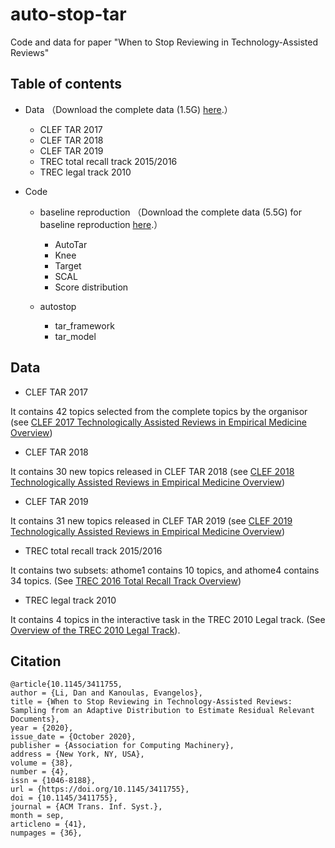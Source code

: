 # auto-stop-tar
Code and data for paper "When to Stop Reviewing in Technology-Assisted Reviews"


## Table of contents

- Data （Download the complete data (1.5G) [here](https://surfdrive.surf.nl/files/index.php/s/d74PiMieCQHcdMO).）
    * CLEF TAR 2017
    * CLEF TAR 2018
    * CLEF TAR 2019
    * TREC total recall track 2015/2016
    * TREC legal track 2010 
    
- Code
    - baseline reproduction （Download the complete data (5.5G) for baseline reproduction [here](https://surfdrive.surf.nl/files/index.php/s/DeQKjHiDokEkpt7).）
    
        * AutoTar 
        * Knee
        * Target
        * SCAL
        * Score distribution

    - autostop
        * tar_framework
        * tar_model


## Data  

- CLEF TAR 2017

It contains 42 topics selected from the complete topics by the organisor (see [CLEF 2017 Technologically Assisted Reviews in Empirical Medicine Overview](https://pure.strath.ac.uk/ws/portalfiles/portal/71285524/Kanoulas_etal_CEUR_2017_CLEF_2017_technologically_assisted_reviews_in_empirical_medicine_overview.pdf))

- CLEF TAR 2018

It contains 30 new topics released in CLEF TAR 2018 (see [CLEF 2018 Technologically Assisted Reviews in Empirical Medicine Overview](http://ceur-ws.org/Vol-2125/invited_paper_6.pdf))

- CLEF TAR 2019

It contains 31 new topics released in CLEF TAR 2019 (see [CLEF 2019 Technologically Assisted Reviews in Empirical Medicine Overview](http://ceur-ws.org/Vol-2380/paper_250.pdf))

- TREC total recall track 2015/2016

It contains two subsets: athome1 contains 10 topics, and athome4 contains 34 topics. (See [TREC 2016 Total Recall Track Overview](https://plg.uwaterloo.ca/~gvcormac/total-recall/))

- TREC legal track 2010 

It contains 4 topics in the interactive task in the TREC 2010 Legal track. (See [Overview of the TREC 2010 Legal
Track](https://trec-legal.umiacs.umd.edu)).


       
## Citation
```
@article{10.1145/3411755,
author = {Li, Dan and Kanoulas, Evangelos},
title = {When to Stop Reviewing in Technology-Assisted Reviews: Sampling from an Adaptive Distribution to Estimate Residual Relevant Documents},
year = {2020},
issue_date = {October 2020},
publisher = {Association for Computing Machinery},
address = {New York, NY, USA},
volume = {38},
number = {4},
issn = {1046-8188},
url = {https://doi.org/10.1145/3411755},
doi = {10.1145/3411755},
journal = {ACM Trans. Inf. Syst.},
month = sep,
articleno = {41},
numpages = {36},
```
